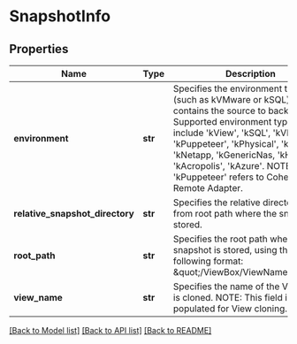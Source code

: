 # SnapshotInfo

## Properties
Name | Type | Description | Notes
------------ | ------------- | ------------- | -------------
**environment** | **str** | Specifies the environment type (such as kVMware or kSQL) that contains the source to backup. Supported environment types include &#39;kView&#39;, &#39;kSQL&#39;, &#39;kVMware&#39;, &#39;kPuppeteer&#39;, &#39;kPhysical&#39;, &#39;kPure&#39;, &#39;kNetapp, &#39;kGenericNas, &#39;kHyperV&#39;, &#39;kAcropolis&#39;, &#39;kAzure&#39;. NOTE: &#39;kPuppeteer&#39; refers to Cohesity&#39;s Remote Adapter. | [optional] 
**relative_snapshot_directory** | **str** | Specifies the relative directory path from root path where the snapshot is stored. | [optional] 
**root_path** | **str** | Specifies the root path where the snapshot is stored, using the following format: \&quot;/ViewBox/ViewName/fs\&quot;. | [optional] 
**view_name** | **str** | Specifies the name of the View that is cloned. NOTE: This field is only populated for View cloning. | [optional] 

[[Back to Model list]](../README.md#documentation-for-models) [[Back to API list]](../README.md#documentation-for-api-endpoints) [[Back to README]](../README.md)


